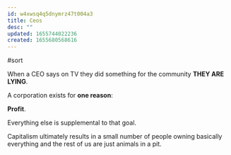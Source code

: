 ```yaml
---
id: w4xwsq4q5dnymrz47t004a3
title: Ceos
desc: ""
updated: 1655744022236
created: 1655680568616
---
```


#sort

When a CEO says on TV they did something for the community **THEY ARE LYING**.

A corporation exists for **one reason**:

**Profit**.

Everything else is supplemental to that goal.

Capitalism ultimately results in a small number of people owning basically everything and the rest of us are just animals in a pit.
